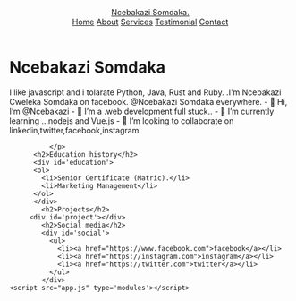 <!DOCTYPE html
<html lang="en">
  <head>
    <meta charset="utf-8" />
    <meta name="viewport" content="width=device-width, initial-scale=1" />
    <meta name="description" content="Ncebakazi Somdaka's site" />
    <meta http-equiv="X-AU-Compatible" content="IE-edge" />
    <meta name="author" content="Ncebakazi Somdaka" />
    <title>Ncebakazi Somdaka - Portfolio</title>
    <link href='https://unpkg.com/boxicons@2.1.4/css/boxicons.min.css' rel='stylesheet'>
    <Link rel="stylesheet" href="index.css" />
  </head>
  <body>
    <header class="header">
        <a href='home' class='logo'>Ncebakazi Somdaka.</a
        <i class="bx bx-menu" id="menu-icon"></i>
        <nav class="navbar">
            <a href="#home">Home</a>
            <a href="#about">About</a>
            <a href="#services">Services</a>
            <a href="#testimonial">Testimonial</a>
            <a href="#contact">Contact</a>
        </nav>
    </header>
       <h1>Ncebakazi Somdaka</h1>
              <p id='bio'>I like javascript and i tolarate Python, Java, Rust and Ruby.
                <a href="https://www.linkedin.com"></a>.I'm Ncebakazi Cweleka Somdaka on facebook. @Ncebakazi Somdaka everywhere.
                - 👋 Hi, I’m @Ncebakazi
                - 👀 I’m a .web development full stuck..
             - 🌱 I’m currently learning ...nodejs and Vue.js
           - 💞️ I’m looking to collaborate on linkedin,twitter,facebook,instagram

              </p>
          <h2>Education history</h2>
          <div id='education'>
          <ol>
            <li>Senior Certificate (Matric).</li>
            <li>Marketing Management</li>
          </ol>
          </div>
            <h2>Projects</h2>
         <div id='project'></div>
            <h2>Social media</h2>
            <div id='social'>
              <ul>
                <li><a href="https://www.facebook.com">facebook</a></li>
                <li><a href="https://instagram.com">instagram</a></li>
                <li><a href="https://twitter.com">twitter</a></li>
              </ul> 
            </div>
    <script src="app.js" type='modules'></script>
  </body>
</html>



<!---
Ncebakaz/Ncebakaz is a ✨ special ✨ repository because its `README.md` (this file) appears on your GitHub profile.
You can click the Preview link to take a look at your changes.
--->
